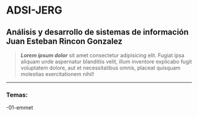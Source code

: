 # ADSI-JERG
## Análisis y desarrollo de sistemas de información Juan Esteban Rincon Gonzalez  
> ***Lorem ipsum dolor*** sit amet consectetur adipisicing elit. Fugiat ipsa aliquam unde aspernatur blanditiis velit, illum inventore explicabo fugit voluptatem dolore, aut et necessitatibus omnis, placeat quisquam molestias exercitationem nihil!
---
### Temas:

-01-emmet
